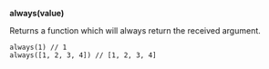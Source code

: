 **always(value)**

Returns a function which will always return the received argument.

    always(1) // 1
    always([1, 2, 3, 4]) // [1, 2, 3, 4]